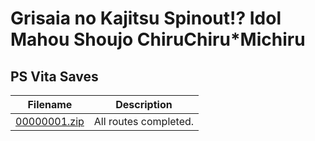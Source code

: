 # Grisaia no Kajitsu Spinout!? Idol Mahou Shoujo ChiruChiru*Michiru

## PS Vita Saves

| Filename | Description |
|----------|-------------|
| [00000001.zip](00000001.zip) | All routes completed.  |
